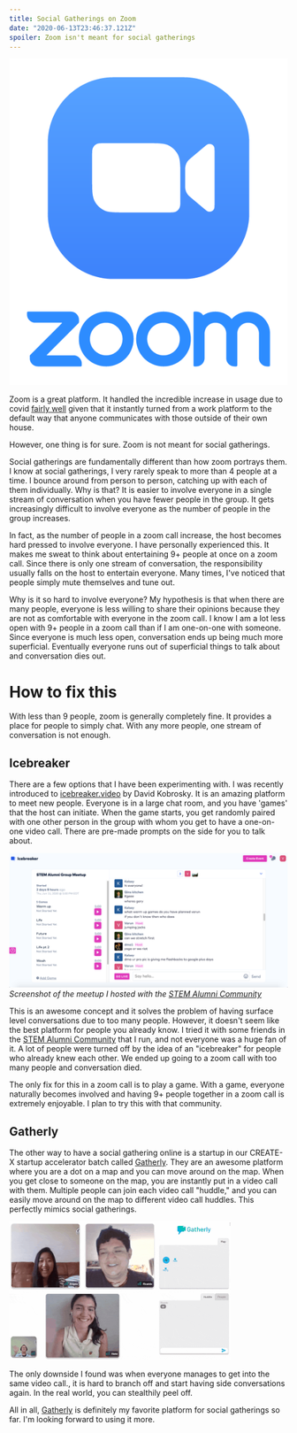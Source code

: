 ```yaml
---
title: Social Gatherings on Zoom
date: "2020-06-13T23:46:37.121Z"
spoiler: Zoom isn't meant for social gatherings
---
```


![Zoom Logo](zoomLogo.png)

Zoom is a great platform. It handled the incredible increase in usage due to covid [fairly well](https://www.bloomberg.com/opinion/articles/2020-04-06/zoom-messed-up-amid-coronavirus-user-boom-but-it-s-no-villain) given that it instantly turned from a work platform to the default way that anyone communicates with those outside of their own house.

However, one thing is for sure. Zoom is not meant for social gatherings. 

Social gatherings are fundamentally different than how zoom portrays them. I know at social gatherings, I very rarely speak to more than 4 people at a time. I bounce around from person to person, catching up with each of them individually. Why is that? It is easier to involve everyone in a single stream of conversation when you have fewer people in the group. It gets increasingly difficult to involve everyone as the number of people in the group increases.

In fact, as the number of people in a zoom call increase, the host becomes hard pressed to involve everyone. I have personally experienced this. It makes me sweat to think about entertaining 9+ people at once on a zoom call. Since there is only one stream of conversation, the responsibility usually falls on the host to entertain everyone. Many times, I've noticed that people simply mute themselves and tune out. 

Why is it so hard to involve everyone? My hypothesis is that when there are many people, everyone is less willing to share their opinions because they are not as comfortable with everyone in the zoom call. I know I am a lot less open with 9+ people in a zoom call than if I am one-on-one with someone. Since everyone is much less open, conversation ends up being much more superficial. Eventually everyone runs out of superficial things to talk about and conversation dies out.

# How to fix this

With less than 9 people, zoom is generally completely fine. It provides a place for people to simply chat. With any more people, one stream of conversation is not enough. 

## Icebreaker

There are a few options that I have been experimenting with. I was recently introduced to [icebreaker.video](https://icebreaker.video/) by David Kobrosky. It is an amazing platform to meet new people. Everyone is in a large chat room, and you have 'games' that the host can initiate. When the game starts, you get randomly paired with one other person in the group with whom you get to have a one-on-one video call. There are pre-made prompts on the side for you to talk about. 

![Icebreaker Screenshot](icebreaker.png)
*Screenshot of the meetup I hosted with the [STEM Alumni Community](https://stemalumnicommunity.netlify.app/)*

This is an awesome concept and it solves the problem of having surface level conversations due to too many people. However, it doesn't seem like the best platform for people you already know. I tried it with some friends in the [STEM Alumni Community](https://stemalumnicommunity.netlify.app/) that I run, and not everyone was a huge fan of it. A lot of people were turned off by the idea of an "icebreaker" for people who already knew each other. We ended up going to a zoom call with too many people and conversation died. 

The only fix for this in a zoom call is to play a game. With a game, everyone naturally becomes involved and having 9+ people together in a zoom call is extremely enjoyable. I plan to try this with that community. 

## Gatherly

The other way to have a social gathering online is a startup in our CREATE-X startup accelerator batch called [Gatherly](https://gatherly.io/). They are an awesome platform where you are a dot on a map and you can move around on the map. When you get close to someone on the map, you are instantly put in a video call with them. Multiple people can join each video call "huddle," and you can easily move around on the map to different video call huddles. This perfectly mimics social gatherings. 

![Gatherly Gif](gatherlyGif.gif)

The only downside I found was when everyone manages to get into the same video call., it is hard to branch off and start having side conversations again. In the real world, you can stealthily peel off. 

All in all, [Gatherly](https://gatherly.io/) is definitely my favorite platform for social gatherings so far. I'm looking forward to using it more.